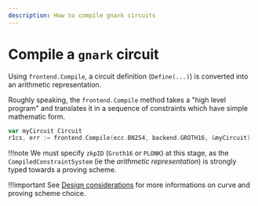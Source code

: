 ```yaml
---
description: How to compile gnark circuits
---
```



# Compile a `gnark` circuit 

Using `frontend.Compile`, a circuit definition (`Define(...)`) is converted into an arithmetic representation. 

Roughly speaking, the `frontend.Compile` method takes a "high level program" and translates it in a sequence of constraints which have simple mathematic form. 


```go
var myCircuit Circuit
r1cs, err := frontend.Compile(ecc.BN254, backend.GROTH16, &myCircuit)
```

!!!note
    We must specify `zkpID` (`Groth16` or `PLONK`) at this stage, as the `CompiledConstraintSystem` (ie the *arithmetic representation*) is strongly typed towards a proving scheme. 

!!!important
    See [Design considerations](write/design_considerations.md) for more informations on curve and proving scheme choice.

